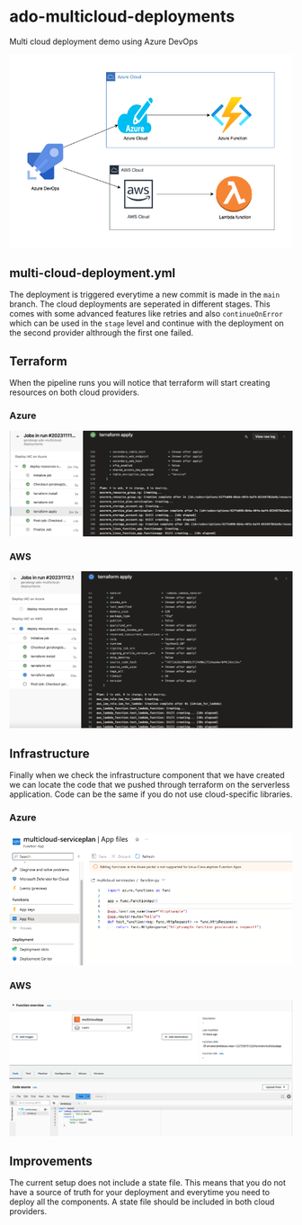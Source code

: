 # ado-multicloud-deployments
Multi cloud deployment demo using Azure DevOps


![Architecture](/resources/architecture.png)


## multi-cloud-deployment.yml

The deployment is triggered everytime a new commit is made in the `main` branch. The cloud deployments are seperated in different stages. This comes with some advanced features like retries and also `continueOnError` which can be used in the `stage` level and continue with the deployment on the second provider althrough the first one failed.


## Terraform

When the pipeline runs you will notice that terraform will start creating resources on both cloud providers.

### Azure

![Azure](/resources/terraform-azure.png)

### AWS  

![AWS](/resources/terraform-aws.png)

## Infrastructure

Finally when we check the infrastructure component that we have created we can locate the code that we pushed through terraform on the serverless application. Code can be the same if you do not use cloud-specific libraries.

### Azure

![Azure](/resources/azure-function.png)

### AWS  

![AWS](/resources/lambda-function.png)




## Improvements

The current setup does not include a state file. This means that you do not have a source of truth for your deployment and everytime you need to deploy all the components. A state file should be included in both cloud providers.
